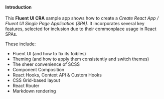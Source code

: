 #### Introduction

This **Fluent UI CRA** sample app shows how to create a _Create
React App / Fluent UI Single Page Application (SPA)_. It
incorporates several key features, selected for inclusion
due to their commonplace usage in React SPAs.

These include:

-   Fluent UI (and how to fix its foibles)
-   Theming (and how to apply them consistently and switch themes)
-   The sheer convenience of SCSS
-   Component Composition
-   React Hooks, Context API & Custom Hooks
-   CSS Grid-based layout
-   React Router
-   Markdown rendering
